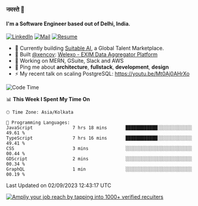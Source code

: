 ### नमस्ते 🙏

#### I'm a Software Engineer based out of Delhi, India.

[![LinkedIn](https://img.shields.io/badge/linkedin-%230077B5.svg)](https://linkedin.com/in/sambhav2612)
[![Mail](https://img.shields.io/badge/gmail-D14836)](mailto:sambhavjain2612@gmail.com)
[![Resume](https://img.shields.io/badge/resume-%23#FFFF00.svg)](https://mega.nz/file/IjA3yaoB#BFfQg1-aKva0piAd_wWs8Hf5dlnYRQ2ZkwtYwNMzBhA)

- 🏢 Currently building [Suitable AI](https://suitable.ai), a Global Talent Marketplace.
- 💅 Built [@xencov](https://github.com/xencov): [Welexo - EXIM Data Aggregator Platform](https://welexo.com)
- 🌱 Working on MERN, GSuite, Slack and AWS
- 💬 Ping me about **architecture**, **fullstack**, **development**, **design**
- ⚡️ My recent talk on scaling PostgreSQL: https://youtu.be/Mt0Aj0AHrXo

<!--START_SECTION:waka-->
![Code Time](http://img.shields.io/badge/Code%20Time-3%2C665%20hrs%2059%20mins-blue)

📊 **This Week I Spent My Time On** 

```text
🕑︎ Time Zone: Asia/Kolkata

💬 Programming Languages: 
JavaScript               7 hrs 18 mins       ████████████░░░░░░░░░░░░░   49.61 % 
TypeScript               7 hrs 16 mins       ████████████░░░░░░░░░░░░░   49.41 % 
CSS                      3 mins              ░░░░░░░░░░░░░░░░░░░░░░░░░   00.44 % 
GDScript                 2 mins              ░░░░░░░░░░░░░░░░░░░░░░░░░   00.34 % 
GraphQL                  1 min               ░░░░░░░░░░░░░░░░░░░░░░░░░   00.19 % 
```


 Last Updated on 02/09/2023 12:43:17 UTC
<!--END_SECTION:waka-->

[![Ampliy your job reach by tapping into 1000+ verified recuiters](https://user-images.githubusercontent.com/19583619/212717528-45b497fd-e886-4452-90fe-93829667bd63.png)](https://suitable.ai)

